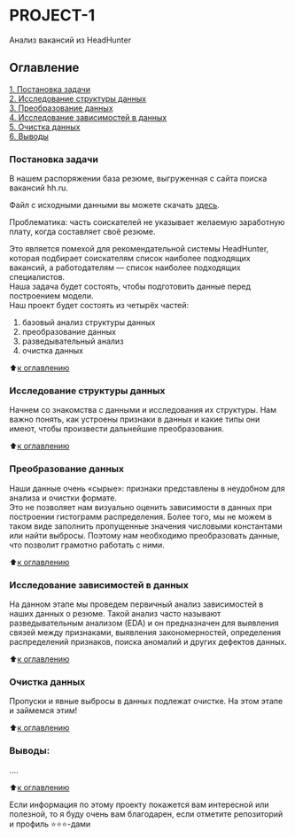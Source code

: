 # PROJECT-1
Анализ вакансий из HeadHunter 

## Оглавление  
[1. Постановка задачи](#Постановка-задачи)  
[2. Исследование структуры данных](#Исследование-структуры-данных)  
[3. Преобразование данных](#Преобразование-данных)  
[4. Исследование зависимостей в данных](#Исследование-зависимостей-в-данных)  
[5. Очистка данных](#Очистка-данных)    
[6. Выводы](#Выводы) 

### Постановка задачи    
В нашем распоряжении база резюме, выгруженная с сайта поиска вакансий hh.ru.

Файл с исходными данными вы можете скачать [здесь](https://drive.google.com/file/d/1Kb78mAWYKcYlellTGhIjPI-bCcKbGuTn/view?usp=sharing).

Проблематика: часть соискателей не указывает желаемую заработную плату, когда составляет своё резюме.  

Это является помехой для рекомендательной системы HeadHunter, которая подбирает соискателям список наиболее подходящих вакансий, а работодателям — список наиболее подходящих специалистов.  
Наша задача будет состоять, чтобы подготовить данные перед построением модели.  
Наш проект будет состоять из четырёх частей:
1. базовый анализ структуры данных
2. преобразование данных
3. разведывательный анализ
4. очистка данных

:arrow_up:[к оглавлению](#оглавление)

### Исследование структуры данных   
Начнем со знакомства с данными и исследования их структуры. Нам важно понять, как устроены признаки в данных и какие типы они имеют, чтобы произвести дальнейшие преобразования.
  
:arrow_up:[к оглавлению](#Оглавление)

### Преобразование данных
Наши данные очень «сырые»: признаки представлены в неудобном для анализа и очистки формате.  
Это не позволяет нам визуально оценить зависимости в данных при построении гистограмм распределения. Более того, мы не можем в таком виде заполнить пропущенные значения числовыми константами или найти выбросы. Поэтому нам необходимо преобразовать данные, что позволит грамотно работать с ними.
  
:arrow_up:[к оглавлению](#Оглавление)


### Исследование зависимостей в данных  
На данном этапе мы проведем первичный анализ зависимостей в наших данных о резюме. Такой анализ часто называют разведывательным анализом (EDA) и он предназначен для выявления связей между признаками, выявления закономерностей, определения распределений признаков, поиска аномалий и других дефектов данных.

:arrow_up:[к оглавлению](#Оглавление)


### Очистка данных  
Пропуски и явные выбросы в данных подлежат очистке. На этом этапе и займемся этим!

:arrow_up:[к оглавлению](#Оглавление)


### Выводы:  
....

:arrow_up:[к оглавлению](#Оглавление)


Если информация по этому проекту покажется вам интересной или полезной, то я буду очень вам благодарен, если отметите репозиторий и профиль ⭐️⭐️⭐️-дами
